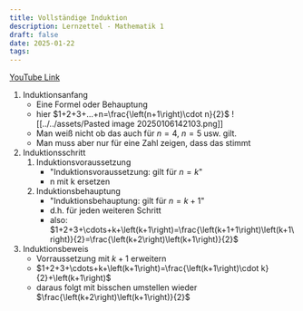 ```yaml
---
title: Vollständige Induktion
description: Lernzettel - Mathematik 1
draft: false
date: 2025-01-22
tags:
---
```

[YouTube Link](https://www.youtube.com/watch?v=MD7U_vYaX58)
1. Induktionsanfang
	- Eine Formel oder Behauptung
	- hier $1+2+3+...+n=\frac{\left(n+1\right)\cdot n}{2}$
	 ![[../../assets/Pasted image 20250106142103.png]]
	- Man weiß nicht ob das auch für $n = 4$, $n = 5$ usw. gilt.
	- Man muss aber nur für eine Zahl zeigen, dass das stimmt
2. Induktionsschritt
	1. Induktionsvoraussetzung
		- "Induktionsvoraussetzung: gilt für $n = k$"
		- n mit k ersetzen
	2. Induktionsbehauptung
		- "Induktionsbehauptung: gilt für $n = k + 1$"
		- d.h. für jeden weiteren Schritt
		- also: $1+2+3+\cdots+k+\left(k+1\right)=\frac{\left(k+1+1\right)\left(k+1\right)}{2}=\frac{\left(k+2\right)\left(k+1\right)}{2}$
3. Induktionsbeweis
	- Vorraussetzung mit $k + 1$ erweitern
	- $1+2+3+\cdots+k+\left(k+1\right)=\frac{\left(k+1\right)\cdot k}{2}+\left(k+1\right)$
	- daraus  folgt mit bisschen umstellen wieder $\frac{\left(k+2\right)\left(k+1\right)}{2}$
